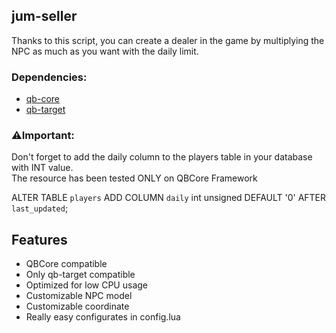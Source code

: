 ## jum-seller
Thanks to this script, you can create a dealer in the game by multiplying the NPC as much as you want with the daily limit.

### Dependencies:
* [qb-core](https://github.com/qbcore-framework/qb-core)
* [qb-target](https://github.com/qbcore-framework/qb-target)

### ⚠️Important:
Don't forget to add the daily column to the players table in your database with INT value.
<br/>
The resource has been tested ONLY on QBCore Framework

ALTER TABLE `players`
ADD COLUMN `daily` int unsigned DEFAULT '0' AFTER `last_updated`;

## Features

- QBCore compatible
- Only qb-target compatible
- Optimized for low CPU usage
- Customizable NPC model
- Customizable coordinate
- Really easy configurates in config.lua
